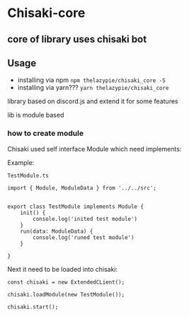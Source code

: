 # **Chisaki-core**
## core of library uses chisaki bot

## Usage

* installing via npm `npm thelazypie/chisaki_core -S`
* installing via yarn??? `yarn thelazypie/chisaki_core`

library based on discord.js and extend it for some features

lib is module based

### how to create module

Chisaki used self interface Module which need implements:

Example:

```TestModule.ts```
```
import { Module, ModuleData } from '../../src';


export class TestModule implements Module {
    init() {
        console.log('inited test module')
    }
    run(data: ModuleData) {
        console.log('runed test module')
    }

}

```

Next it need to be loaded into chisaki:

```
const chisaki = new ExtendedCLient();

chisaki.loadModule(new TestModule());

chisaki.start();

```
